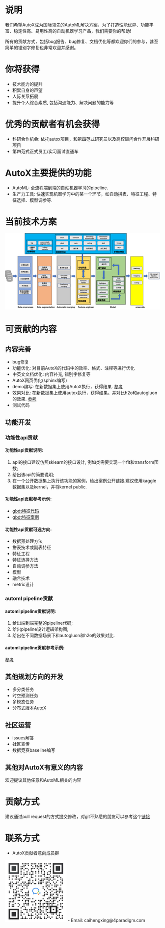# 说明
我们希望AutoX成为国际领先的AutoML解决方案，为了打造性能优异、功能丰富、稳定性高、易用性高的自动机器学习产品，我们需要你的帮助!

所有的贡献方式，包括bug报告、bug修复、文档优化等都欢迎你们的参与，甚至简单的错别字修复也非常欢迎并感谢。

# 你将获得
- 技术能力的提升
- 积累自身的声望
- 人际关系拓展
- 提升个人综合素质, 包括沟通能力、解决问题的能力等

# 优秀的贡献者有机会获得
- 科研合作机会: 依托autox项目，和第四范式研究员以及高校顾问合作开展科研项目
- 第四范式正式员工/实习面试直通车

# AutoX主要提供的功能
- AutoML: 全流程端到端的自动机器学习的pipeline.
- 生产力工具: 快速实现机器学习中的某一个环节，如自动拼表、特征工程、特征选择、模型调参等.

# 当前技术方案
<img src="./img/framework.png" alt="技术方案" align=center/>

# 可贡献的内容

## 内容完善
- bug修复
- 功能优化: 对目前AutoX的代码中的效率、格式、注释等进行优化
- 中英文文档优化: 内容补充, 错别字修复等
- AutoX网页优化(sphinx编写)
- demo编写: 在新数据集上使用AutoX执行，获得结果. [参考](https://github.com/4paradigm/AutoX/blob/master/demo/stumbleupon/kaggle_stumbleupon_autox.ipynb)
- 效果对比: 在新数据集上使用autox执行，获得结果。并对比h2o和autogluon的效果. [参考](https://github.com/4paradigm/AutoX/tree/master/demo/stumbleupon)
- 测试代码

## 功能开发
### 功能性api贡献
#### 功能性api贡献说明: 
1. api的接口建议仿照sklearn的接口设计, 例如类需要实现一个fit和transform函数;
2. 给出该api的简要说明;
3. 在一个公开数据集上执行该功能的案例，给出案例公开链接.建议使用kaggle数据集以及kernel，并将kernel public.

#### 功能性api贡献参考示例:
- [gbdt特征代码](https://github.com/4paradigm/AutoX/blob/master/autox/autox_competition/feature_engineer/fe_gbdt.py)
- [gbdt特征案例](https://www.kaggle.com/code/poteman/ubiquant-gbdt-features/notebook?scriptVersionId=88706805)

#### 功能性api贡献可选方向: 
- 数据预处理方法
- 拼表技术或副表特征
- 特征工程
- 特征选择方法
- 自动调参方法
- 模型
- 融合技术
- metric设计

### automl pipeline贡献
#### automl pipeline贡献说明:
1. 给出端到端完整的pipeline代码;
2. 给出pipeline设计逻辑架构图;
3. 给出在不同数据场景下和autogluon和h2o的效果对比.

#### automl pipeline贡献参考示例:
[参考](https://github.com/4paradigm/AutoX/blob/master/autox/autox.py)

## 其他规划方向的开发
- 多分类任务
- 时空预测任务
- 多模态任务
- 分布式版本AutoX

## 社区运营
- issues解答
- 社区宣传
- 数据竞赛baseline编写

## 其他对AutoX有意义的内容
欢迎提议其他任意和AutoML相关的内容

# 贡献方式
建议通过pull request的方式提交修改，对git不熟悉的朋友可以参考这个[链接](https://gitbeijing.com/fork_flow.html)

# 联系方式
- AutoX贡献者意向成员群
<img src="./img/developers.jpeg" width = "200" height = "200" alt="wechat" align=center/>
- Email: caihengxing@4paradigm.com
